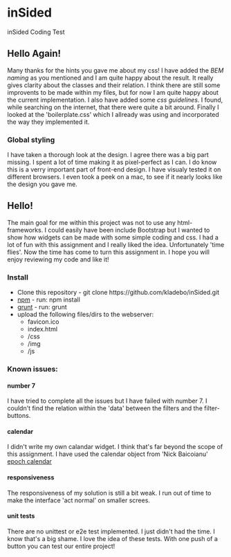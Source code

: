 # inSided
inSided Coding Test

<h2>Hello Again!</h2>

<p>Many thanks for the hints you gave me about my css! I have added the <i>BEM naming</i> as you mentioned and I am quite happy about the result. It really gives clarity about the classes and their relation. I think there are still some improvents to be made within my files, but for now I am quite happy about the current implementation. I also have added some <i>css guidelines</i>. I found, while searching on the internet, that there were quite a bit around. Finally I looked at the 'boilerplate.css' which I allready was using and incorporated the way they implemented it.</p>

<h3>Global styling</h3>
<p>I have taken a thorough look at the design. I agree there was a big part missing. I spent a lot of time making it as pixel-perfect as I can. I do know this is a verry important part of front-end design. I have visualy tested it on different browsers. I even took a peek on a mac, to see if it nearly looks like the design you gave me.</p>

<h2>Hello!</h2>

<p>The main goal for me within this project was not to use any html-frameworks. I could easily have been include Bootstrap but I wanted to show how widgets can be made with some simple coding and css. I had a lot of fun with this assignment and I really liked the idea. Unfortunately 'time flies'. Now the time has come to turn this assignment in. I hope you will enjoy reviewing my code and like it!</p>

<h3>Install</h3>
<ul>
    <li>Clone this repository - git clone https://github.com/kladebo/inSided.git</li>
    <li><a href="https://www.npmjs.com/">npm</a> - run: npm install</li>
    <li><a href="http://gruntjs.com/">grunt</a> - run: grunt</li>
    <li>upload the following files/dirs to the webserver:
        <ul>
            <li>favicon.ico</li>
            <li>index.html</li>
            <li>/css</li>
            <li>/img</li>
            <li>/js</li>
        </ul>
    </li>
</ul>
<h3>Known issues:</h3>
<h4>number 7</h4>
<p>I have tried to complete all the issues but I have failed with number 7. I couldn't find the relation within the 'data' between the filters and the filter-buttons.</p>
<h4>calendar</h4>
<p>I didn't write my own calandar widget. I think that's far beyond the scope of this assignment. I have used the calendar object from 'Nick Baicoianu' <a href="http://www.epoch-calendar.com/javascript_calendar/index.html">epoch calendar</a></p>
<h4>responsiveness</h4>
<p>The responsiveness of my solution is still a bit weak. I run out of time to make the interface 'act normal' on smaller screes. </p>
<h4>unit tests</h4>
<p>There are no unittest or e2e test implemented. I just didn't had the time. I know that's a big shame. I love the idea of these tests. With one push of a button you can test our entire project! </p>
